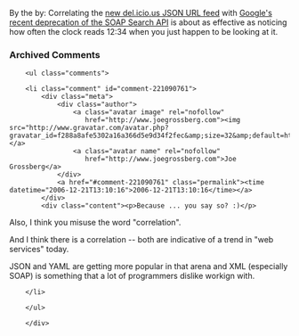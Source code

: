 By the by:  Correlating the [new del.icio.us JSON URL feed][ju] with [Google's recent deprecation of the SOAP Search API][dep] is about as effective as noticing how often the clock reads 12:34 when you just happen to be looking at it.

[ju]: http://del.icio.us/help/json/url
[dep]: http://google-code-updates.blogspot.com/2006/12/beyond-soap-search-api.html

<div id="comments" class="comments archived-comments">
            <h3>Archived Comments</h3>
            
        <ul class="comments">
            
        <li class="comment" id="comment-221090761">
            <div class="meta">
                <div class="author">
                    <a class="avatar image" rel="nofollow" 
                       href="http://www.joegrossberg.com"><img src="http://www.gravatar.com/avatar.php?gravatar_id=f288a8afe5302a16a366d5e9d34f2fec&amp;size=32&amp;default=http://mediacdn.disqus.com/1320279820/images/noavatar32.png"/></a>
                    <a class="avatar name" rel="nofollow" 
                       href="http://www.joegrossberg.com">Joe Grossberg</a>
                </div>
                <a href="#comment-221090761" class="permalink"><time datetime="2006-12-21T13:10:16">2006-12-21T13:10:16</time></a>
            </div>
            <div class="content"><p>Because ... you say so? :)</p>

<p>Also, I think you misuse the word "correlation".</p>

<p>And I think there is a correlation -- both are indicative of a trend in "web services" today.</p>

<p>JSON and YAML are getting more popular in that arena and XML (especially SOAP) is something that a lot of programmers dislike workign with.</p></div>
            
        </li>
    
        </ul>
    
        </div>
    